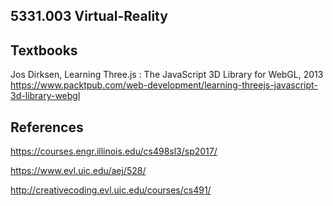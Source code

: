 ## 5331.003 Virtual-Reality


## Textbooks
Jos Dirksen, Learning Three.js : The JavaScript 3D Library for WebGL, 2013
https://www.packtpub.com/web-development/learning-threejs-javascript-3d-library-webgl


## References

https://courses.engr.illinois.edu/cs498sl3/sp2017/

https://www.evl.uic.edu/aej/528/

http://creativecoding.evl.uic.edu/courses/cs491/
